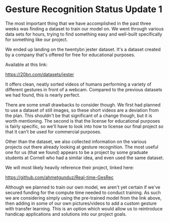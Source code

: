 # Gesture Recognition Status Update 1
The most important thing that we have accomplished in the past three weeks
was finding a dataset to train our model on. We went through various data sets
for hours, trying to find something easy and well-built specifically for 
something like our project.

We ended up landing on the twentybn jester dataset. It's a dataset created by a company that's offered for free for educational purposes.

Available at this link: 

https://20bn.com/datasets/jester

It offers clean, neatly sorted videos of humans performing a variety of different gestures in front of a webcam. Compared to the previous datasets we had found, this is nearly perfect. 

There are some small drawbacks to consider though. We first had planned to use a dataset of still images, so these short videos are a deviation from the plan. This shouldn't be that significant of a change though, but it is worth mentioning. The second is that the license for educational purposes is fairly specific, so we'll have to look into how to license our final project so that it can't be used for commercial purposes.

Other than the dataset, we also collected information on the various projects out there already looking at gesture recognition. The most useful one for us (that we found) appears to be a project by some graduate students at Cornell who had a similar idea, and even used the same dataset.

We will most likely heavily reference their project, linked here:

https://github.com/ahmetgunduz/Real-time-GesRec

Although we planned to train our own model, we aren't yet certain if we've secured funding for the compute time needed to conduct training.  As such we are considering simply using the pre-trained model from the link above, then adding in some of our own pictures/videos to add a custom gesture with transfer learning. This is an option which would allow us to reintroduce handicap applications and solutions into our project goals.
